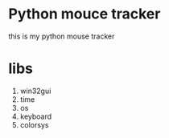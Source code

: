 # Python mouce tracker
this is my python mouse tracker

# libs
  1) win32gui
  2) time
  3) os
  4) keyboard
  5) colorsys
